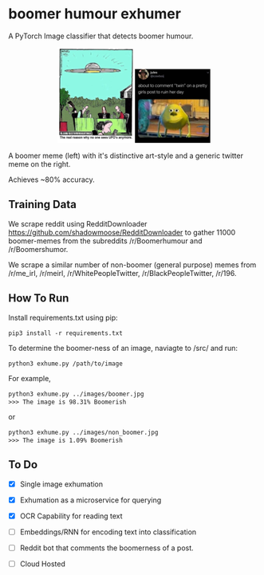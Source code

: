 # boomer humour exhumer
A PyTorch Image classifier that detects boomer humour.

<p float="left" align="middle">
  <img src="/images/boomer.jpg" width="30%" /> 
  <img src="./images/non_boomer.jpg" width="30%" />
</p>
A boomer meme (left) with it's distinctive art-style and a generic twitter meme on the right.



Achieves ~80% accuracy.

## Training Data

We scrape reddit using RedditDownloader https://github.com/shadowmoose/RedditDownloader 
to gather 11000 boomer-memes from the subreddits /r/Boomerhumour and /r/Boomershumor.

We scrape a similar number of non-boomer (general purpose) memes from /r/me_irl, /r/meirl, /r/WhitePeopleTwitter, /r/BlackPeopleTwitter, /r/196.

## How To Run

Install requirements.txt using pip:
```
pip3 install -r requirements.txt
```

To determine the boomer-ness of an image, naviagte to /src/ and run:

```
python3 exhume.py /path/to/image
```

For example,

```
python3 exhume.py ../images/boomer.jpg
>>> The image is 98.31% Boomerish
```

or 

```
python3 exhume.py ../images/non_boomer.jpg
>>> The image is 1.09% Boomerish
```


## To Do

- [x] Single image exhumation
- [x] Exhumation as a microservice for querying
- [x] OCR Capability for reading text
- [ ] Embeddings/RNN for encoding text into classification
- [ ] Reddit bot that comments the boomerness of a post.
- [ ] Cloud Hosted

